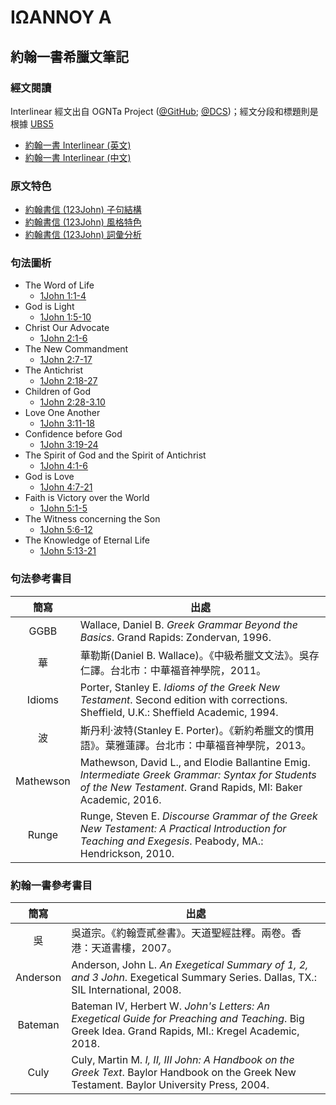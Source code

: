 # ΙΩΑΝΝΟΥ Α

## 約翰一書希臘文筆記

### 經文閱讀
Interlinear 經文出自 OGNTa Project ([@GitHub](https://github.com/Andley/OGNTa); [@DCS](https://git.door43.org/Andley/OGNTa))；經文分段和標題則是根據 [UBS5](https://www.academic-bible.com/en/online-bibles/greek-new-testament-ubs5/read-the-bible-text/bibel/text/lesen/stelle/72/10001/19999/ch/9f95d8cd0fd3aaae4a4dbb2208e8408b/)


- [約翰一書 Interlinear (英文) ](1John-Interlinear.md)
- [約翰一書 Interlinear (中文) ](1John-Interlinear-TC.md)


### 原文特色
- [約翰書信 (123John) 子句結構](123John-Clause.md)
- [約翰書信 (123John) 風格特色](123John-Style.md)
- [約翰書信 (123John) 詞彙分析](123John-Vocabulary.md)

### 句法圖析

- The Word of Life
	- [1John 1:1-4](1Jo.1.1-4.md)
- God is Light
	- [1John 1:5-10](1Jo.1.5-10.md)
- Christ Our Advocate
	- [1John 2:1-6](1Jo.2.1-6.md)
- The New Commandment
	- [1John 2:7-17](1Jo.2.7-11.md)
- The Antichrist
	- [1John 2:18-27](1Jo.2.18-25.md)
- Children of God
	- [1John 2:28-3.10](1Jo.2.28-3.3.md)
- Love One Another
	- [1John 3:11-18](1Jo.3.11-18.md)
- Confidence before God
	- [1John 3:19-24](1Jo.3.19-24.md)
- The Spirit of God and the Spirit of Antichrist
	- [1John 4:1-6](1Jo.4.1-6.md)
- God is Love
	- [1John 4:7-21](1Jo.4.7-12.md)
- Faith is Victory over the World
	- [1John 5:1-5](1Jo.5.1-5.md)
- The Witness concerning the Son
	- [1John 5:6-12](1Jo.5.6-12.md)
- The Knowledge of Eternal Life
	- [1John 5:13-21](1Jo.5.13-21.md)

### 句法參考書目
簡寫 | 出處
:------:| --- 
GGBB | Wallace, Daniel B. <em>Greek Grammar Beyond the Basics</em>. Grand Rapids: Zondervan, 1996.
華 | 華勒斯(Daniel B. Wallace)。《中級希臘文文法》。吳存仁譯。台北市：中華福音神學院，2011。
Idioms | Porter, Stanley E. <em>Idioms of the Greek New Testament</em>. Second edition with corrections. Sheffield, U.K.: Sheffield Academic, 1994.
波 | 斯丹利‧波特(Stanley E. Porter)。《新約希臘文的慣用語》。葉雅蓮譯。台北市：中華福音神學院，2013。
Mathewson | Mathewson, David L., and Elodie Ballantine Emig. <em>Intermediate Greek Grammar: Syntax for Students of the New Testament</em>. Grand Rapids, MI: Baker Academic, 2016.
Runge | Runge, Steven E. <em>Discourse Grammar of the Greek New Testament: A Practical Introduction for Teaching and Exegesis</em>. Peabody, MA.: Hendrickson, 2010.


### 約翰一書參考書目
簡寫 | 出處
:------:| --- 
吳 | 吳道宗。《約翰壹貳叁書》。天道聖經註釋。兩卷。香港：天道書樓，2007。
Anderson | Anderson, John L. _An Exegetical Summary of 1, 2, and 3 John_. Exegetical Summary Series. Dallas, TX.: SIL International, 2008.
Bateman | Bateman IV, Herbert W. _John's Letters: An Exegetical Guide for Preaching and Teaching_. Big Greek Idea. Grand Rapids, MI.: Kregel Academic, 2018.
Culy | Culy, Martin M. _I, II, III John: A Handbook on the Greek Text_. Baylor Handbook on the Greek New Testament. Baylor University Press, 2004.


